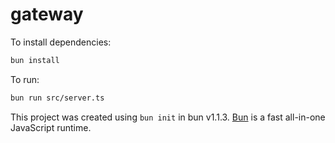 # gateway

To install dependencies:

```bash
bun install
```

To run:

```bash
bun run src/server.ts
```

This project was created using `bun init` in bun v1.1.3. [Bun](https://bun.sh) is a fast all-in-one JavaScript runtime.
